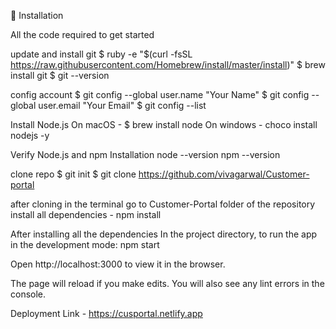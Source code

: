 🚀 Installation

All the code required to get started

update and install git 
$ ruby -e "$(curl -fsSL https://raw.githubusercontent.com/Homebrew/install/master/install)" 
$ brew install git 
$ git --version

config account 
$ git config --global user.name "Your Name" 
$ git config --global user.email "Your Email" 
$ git config --list

Install Node.js 
On macOS  - $ brew install node 
On windows - choco install nodejs -y

Verify Node.js and npm Installation 
node --version 
npm --version

clone repo 
$ git init 
$ git clone https://github.com/vivagarwal/Customer-portal

after cloning in the terminal go to Customer-Portal folder of the repository
install all dependencies - npm install 

After installing all the dependencies
In the project directory, to run the app in the development mode:
npm start

Open http://localhost:3000 to view it in the browser.

The page will reload if you make edits.
You will also see any lint errors in the console.

Deployment Link - https://cusportal.netlify.app

